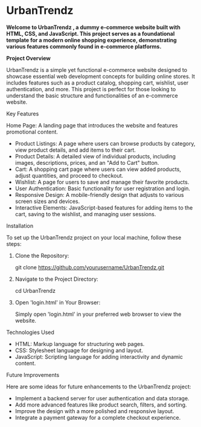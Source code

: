 
# UrbanTrendz

<b>Welcome to UrbanTrendz , a dummy e-commerce website built with HTML, CSS, and JavaScript. This project serves as a foundational template for a modern online shopping experience, demonstrating various features commonly found in e-commerce platforms.</b>

<b> Project Overview</b>

UrbanTrendz is a simple yet functional e-commerce website designed to showcase essential web development concepts for building online stores. It includes features such as a product catalog, shopping cart, wishlist, user authentication, and more. This project is perfect for those looking to understand the basic structure and functionalities of an e-commerce website.

 Key Features

Home Page: A landing page that introduces the website and features promotional content.
- Product Listings: A page where users can browse products by category, view product details, and add items to their cart.
- Product Details: A detailed view of individual products, including images, descriptions, prices, and an "Add to Cart" button.
- Cart: A shopping cart page where users can view added products, adjust quantities, and proceed to checkout.
- Wishlist: A page for users to save and manage their favorite products.
- User Authentication: Basic functionality for user registration and login.
- Responsive Design: A mobile-friendly design that adjusts to various screen sizes and devices.
- Interactive Elements: JavaScript-based features for adding items to the cart, saving to the wishlist, and managing user sessions.



Installation

To set up the UrbanTrendz project on your local machine, follow these steps:

1. Clone the Repository:

   git clone https://github.com/yourusername/UrbanTrendz.git
   

2. Navigate to the Project Directory:

   cd UrbanTrendz
  

3. Open 'login.html' in Your Browser:

   Simply open 'login.html' in your preferred web browser to view the website.


 Technologies Used

- HTML: Markup language for structuring web pages.
- CSS: Stylesheet language for designing and layout.
- JavaScript: Scripting language for adding interactivity and dynamic content.

 Future Improvements

Here are some ideas for future enhancements to the UrbanTrendz project:

- Implement a backend server for user authentication and data storage.
- Add more advanced features like product search, filters, and sorting.
- Improve the design with a more polished and responsive layout.
- Integrate a payment gateway for a complete checkout experience.
